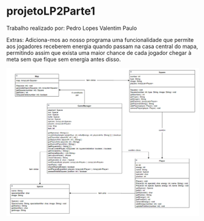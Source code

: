 # projetoLP2Parte1

Trabalho realizado por:
Pedro Lopes
Valentim Paulo


Extras:
Adiciona-mos ao nosso programa uma funcionalidade que permite aos jogadores
receberem energia quando passam na casa central do mapa, permitindo assim que exista
uma maior chance de cada jogador chegar à meta sem que fique sem energia antes disso.



![](Diagrama.png?raw=true "Diagrama UML")
